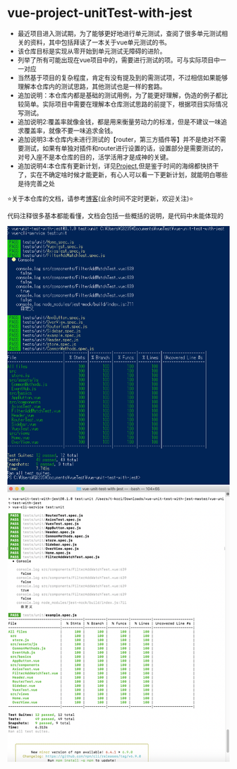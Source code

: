# vue-project-unitTest-with-jest

+ 最近项目进入测试期，为了能够更好地进行单元测试，查阅了很多单元测试相关的资料，其中包括拜读了一本关于vue单元测试的书。
+ 该仓库目标是实现从零开始到单元测试无障碍的进阶。
+ 列举了所有可能出现在vue项目中的，需要进行测试的项。可与实际项目中一一对应
+ 当然基于项目的复杂程度，肯定有没有提及到的需测试项，不过相信如果能够理解本仓库内的测试思路，其他测试也是一样的套路。
+ 追加说明：本仓库内都是基础的测试用例，为了能更好理解，伪造的例子都比较简单。实际项目中需要在理解本仓库测试思路的前提下，根据项目实际情况写测试。
+ 追加说明2:覆盖率就像金钱，都是用来衡量劳动力的标准，但是不建议一味追求覆盖率，就像不要一味追求金钱。
+ 追加说明3:本仓库内未进行测试的【router，第三方插件等】并不是绝对不需要测试，如果有单独对插件和router进行设置的话，设置部分是需要测试的，对号入座不是本仓库的目的，活学活用才是成神的关键。
+ 追加说明4:本仓库有更新计划，详见[Project](https://github.com/users/holylovelqq/projects/1),但是鉴于时间的海绵都快挤干了，实在不确定啥时候才能更新，有心人可以看一下更新计划，就能明白哪些是待完善之处

⭐关于本仓库的文档，请参考[博客](https://holylovelqq.github.io/vue/VueUnitTest.html#vue-unittest)(业余时间不定时更新，欢迎关注)⭐ 

代码注释很多基本都能看懂，文档会包括一些概括的说明，是代码中未能体现的

<img  src="/vue-unit-test-with-jest/public/test_result.png" />

<img  src="/vue-unit-test-with-jest/public/スクリーンショット 2019-05-27 16.14.04.png" />
